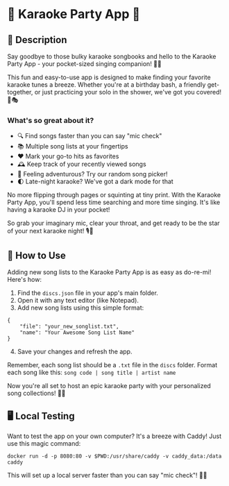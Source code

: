 # 🎤 Karaoke Party App 🎉

## 🌟 Description

Say goodbye to those bulky karaoke songbooks and hello to the Karaoke Party App - your pocket-sized singing companion! 📱🎵

This fun and easy-to-use app is designed to make finding your favorite karaoke tunes a breeze. Whether you're at a birthday bash, a friendly get-together, or just practicing your solo in the shower, we've got you covered! 🚿🎭

### What's so great about it?
- 🔍 Find songs faster than you can say "mic check"
- 📚 Multiple song lists at your fingertips
- ❤️ Mark your go-to hits as favorites
- 🕰️ Keep track of your recently viewed songs
- 🎲 Feeling adventurous? Try our random song picker!
- 🌓 Late-night karaoke? We've got a dark mode for that

No more flipping through pages or squinting at tiny print. With the Karaoke Party App, you'll spend less time searching and more time singing. It's like having a karaoke DJ in your pocket!

So grab your imaginary mic, clear your throat, and get ready to be the star of your next karaoke night! 🎙️💖

## 🚀 How to Use

Adding new song lists to the Karaoke Party App is as easy as do-re-mi! Here's how:

1. Find the `discs.json` file in your app's main folder.
2. Open it with any text editor (like Notepad).
3. Add new song lists using this simple format:
```
{
    "file": "your_new_songlist.txt",
    "name": "Your Awesome Song List Name"
}
```

4. Save your changes and refresh the app.

Remember, each song list should be a `.txt` file in the `discs` folder. Format each song like this:
`song code | song title | artist name`

Now you're all set to host an epic karaoke party with your personalized song collections! 🎉🎵

## 🖥️ Local Testing

Want to test the app on your own computer? It's a breeze with Caddy! Just use this magic command:
```
docker run -d -p 8080:80 -v $PWD:/usr/share/caddy -v caddy_data:/data caddy
```
This will set up a local server faster than you can say "mic check"! 🎤✨
